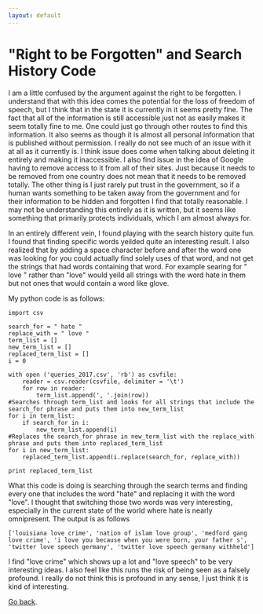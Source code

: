 ```yaml
---
layout: default
---
```


# [](#header-1) "Right to be Forgotten" and Search History Code

I am a little confused by the argument against the right to be forgotten. I understand that with this idea comes the potential for the loss of freedom of speech, but I think that in the state it is currently in it seems pretty fine. The fact that all of the information is still accessible just not as easily makes it seem totally fine to me. One could just go through other routes to find this information. It also seems as though it is almost all personal information that is published without permission. I really do not see much of an issue with it at all as it currently is. I think issue does come when talking about deleting it entirely and making it inaccessible. I also find issue in the idea of Google having to remove access to it from all of their sites. Just because it needs to be removed from one country does not mean that it needs to be removed totally. The other thing is I just rarely put trust in the government, so if a human wants something to be taken away from the government and for their information to be hidden and forgotten I find that totally reasonable. I may not be understanding this entirely as it is written, but it seems like something that primarily protects individuals, which I am almost always for. 

In an entirely different vein, I found playing with the search history quite fun. I found that finding specific words yeilded quite an interesting result. I also realized that by adding a space character before and after the word one was looking for you could actually find solely uses of that word, and not get the strings that had words containing that word. For example searing for " love " rather than "love" would yeild all strings with the word hate in them but not ones that would contain a word like glove. 

My python code is as follows:

```
import csv  

search_for = " hate "
replace_with = " love "
term_list = [] 
new_term_list = []
replaced_term_list = []
i = 0

with open ('queries_2017.csv', 'rb') as csvfile:
	reader = csv.reader(csvfile, delimiter = '\t')
	for row in reader:
		term_list.append(', '.join(row))
#Searches through term_list and looks for all strings that include the search_for phrase and puts them into new_term_list		
for i in term_list: 
	if search_for in i:
		new_term_list.append(i)
#Replaces the search_for phrase in new_term_list with the replace_with phrase and puts them into replaced_term_list
for i in new_term_list:
	replaced_term_list.append(i.replace(search_for, replace_with))

print replaced_term_list
```

What this code is doing is searching through the search terms and finding every one that includes the word "hate" and replacing it with the word "love". I thought that switching those two words was very interesting, especially in the current state of the world where hate is nearly omnipresent. The output is as follows

```
['louisiana love crime', 'nation of islam love group', 'medford gang love crime', 'i love you because when you were born, your father s', 'twitter love speech germany', 'twitter love speech germany withheld']
```

I find "love crime" which shows up a lot and "love speech" to be very interesting ideas. I also feel like this runs the risk of being seen as a falsely profound. I really do not think this is profound in any sense, I just think it is kind of interesting.

[Go back](index).
